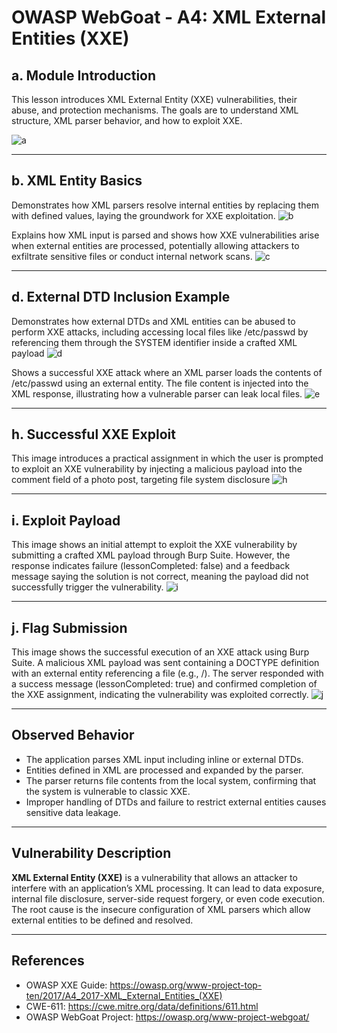 # OWASP WebGoat - A4: XML External Entities (XXE)


## a. Module Introduction
This lesson introduces XML External Entity (XXE) vulnerabilities, their abuse, and protection mechanisms. The goals are to understand XML structure, XML parser behavior, and how to exploit XXE.

![a](https://github.com/user-attachments/assets/3955d090-7c7d-4ed7-82b3-3b9fe7b11056)

---

## b. XML Entity Basics
Demonstrates how XML parsers resolve internal entities by replacing them with defined values, laying the groundwork for XXE exploitation.
![b](https://github.com/user-attachments/assets/960f2cf2-430c-4722-a69b-db77b5ba33ff)  

Explains how XML input is parsed and shows how XXE vulnerabilities arise when external entities are processed, potentially allowing attackers to exfiltrate sensitive files or conduct internal network scans.
![c](https://github.com/user-attachments/assets/db50eaae-a635-413a-ab9b-917d08c88a9c)

---

## d. External DTD Inclusion Example
Demonstrates how external DTDs and XML entities can be abused to perform XXE attacks, including accessing local files like /etc/passwd by referencing them through the SYSTEM identifier inside a crafted XML payload
![d](https://github.com/user-attachments/assets/8c3f9157-e715-44f6-8741-f5cbfcaa66ab)  

Shows a successful XXE attack where an XML parser loads the contents of /etc/passwd using an external entity. The file content is injected into the XML response, illustrating how a vulnerable parser can leak local files.
![e](https://github.com/user-attachments/assets/0be74acc-6295-4a83-9132-824047e0e67e)

---


## h. Successful XXE Exploit
This image introduces a practical assignment in which the user is prompted to exploit an XXE vulnerability by injecting a malicious payload into the comment field of a photo post, targeting file system disclosure
![h](https://github.com/user-attachments/assets/f9792013-ee32-4b60-87c5-7f658bfb6700)

---

## i. Exploit Payload
 This image shows an initial attempt to exploit the XXE vulnerability by submitting a crafted XML payload through Burp Suite. However, the response indicates failure (lessonCompleted: false) and a feedback message saying the solution is not correct, meaning the payload did not successfully trigger the vulnerability.
![i](https://github.com/user-attachments/assets/5051ef4c-aaca-4bfb-be05-f440ed1a4f2a)

---

## j. Flag Submission
This image shows the successful execution of an XXE attack using Burp Suite. A malicious XML payload was sent containing a DOCTYPE definition with an external entity referencing a file (e.g., /). The server responded with a success message (lessonCompleted: true) and confirmed completion of the XXE assignment, indicating the vulnerability was exploited correctly.
![j](https://github.com/user-attachments/assets/2569e62c-305b-4463-a0f1-cb6cbb28810b)

---

## Observed Behavior

- The application parses XML input including inline or external DTDs.
- Entities defined in XML are processed and expanded by the parser.
- The parser returns file contents from the local system, confirming that the system is vulnerable to classic XXE.
- Improper handling of DTDs and failure to restrict external entities causes sensitive data leakage.

---

## Vulnerability Description

**XML External Entity (XXE)** is a vulnerability that allows an attacker to interfere with an application’s XML processing. It can lead to data exposure, internal file disclosure, server-side request forgery, or even code execution. The root cause is the insecure configuration of XML parsers which allow external entities to be defined and resolved.

---

## References

- OWASP XXE Guide: https://owasp.org/www-project-top-ten/2017/A4_2017-XML_External_Entities_(XXE)
- CWE-611: https://cwe.mitre.org/data/definitions/611.html
- OWASP WebGoat Project: https://owasp.org/www-project-webgoat/
